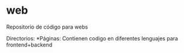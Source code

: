 # web
Repositorio de código para webs

Directorios:
*Páginas: Contienen codigo en diferentes lenguajes para frontend+backend
